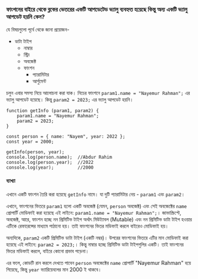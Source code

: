 ### ফাংশনের বাইরে থেকে ব্লকের ভেতরের একটি আপডেটেড ভ্যালু ব্যবহ্নত হয়েছে কিন্তু অন্য একটি ভ্যালু আপডেট হয়নি কেন?
যে বিষয়গুলো পূর্বে থেকে জানা প্রয়োজন-
- ডাটা টাইপ
  - নাম্বার
  - স্ট্রিং
  - অবজেক্ট
  - ফাংশন
      - প্যারামিটার
      - আর্গুমেন্ট

চলুন এবার সমস্য নিয়ে আলোচনা করা যাক। নিচের ফাংশনে `param1.name = "Nayemur Rahman";` এর ভ্যালু আপডেট হয়েছে। কিন্তু `param2 = 2023;` এর ভ্যালু আপডেট হয়নি।
```
function getInfo (param1, param2) {
    param1.name = "Nayemur Rahman";
    param2 = 2023;
}

const person = { name: "Nayem", year: 2022 };
const year = 2000;

getInfo(person, year);
console.log(person.name);  //Abdur Rahim
console.log(person.year);  //2022
console.log(year);         //2000
```
#### ব্যাখ্যা
এখানে একটি ফাংশন তৈরি করা হয়েছে `getInfo` নামে। যা দুটি প্যারামিটার নেয় - `param1` এবং `param2`। 

এখানে, ফাংশনের ভিতরে `param1` হলো একটি অবজেক্ট (যেমন, `person` অবজেক্ট) এবং সেই অবজেক্টের `name` প্রোপার্টি মোডিফাই করা হয়েছে এই লাইনে: `param1.name = "Nayemur Rahman";`। জাভাস্ক্রিপ্টে, অবজেক্ট, আরে, ফাংশন হচ্ছে নন প্রিমিটিভ টাইপ অর্থাৎ মিউট্যাবল (Mutable) এবং নন প্রিমিটিভ ডাটা টাইপ হওয়ার এটিকে রেফারেন্সের মাধ্যমে পাঠানো হয়। তাই ফাংশনের ভিতর মডিফাই করলে বাইরেও মোডিফাই হয়।

অন্যদিকে, `param2` একটি প্রিমিটিভ ডাটা টাইপ (একটি নম্বর)। উপরের ফাংশনের ভিতরে এটির মান মোডিফাই করা হয়েছে এই লাইনে: `param2 = 2023;`। কিন্তু নাম্বার হচ্ছে প্রিমিটিভ ডাটা টাইপগুলির একটি। তাই ফাংশনের ভিতর মডিফাই করলে, বাইরে কোনো প্রভাব পড়েনা।

এর ফলে, কোডটি রান করলে দেখতে পাবেন `person` অবজেক্টের `name` প্রোপার্টি "Nayemur Rahman" হয়ে গিয়েছে, কিন্তু `year` ভ্যারিয়েবলের মান 2000 ই থাকবে। 
